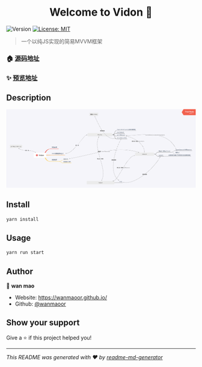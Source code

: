 <h1 align="center">Welcome to Vidon 👋</h1>
<p>
  <img alt="Version" src="https://img.shields.io/badge/version-1.0.0-blue.svg?cacheSeconds=2592000" />
  <a href="#" target="_blank">
    <img alt="License: MIT" src="https://img.shields.io/badge/License-MIT-yellow.svg" />
  </a>
</p>

> 一个以纯JS实现的简易MVVM框架

### 🏠 [源码地址](https://github.com/wanmaoor/Vidon)

### ✨ [预览地址](https://wanmaoor.github.io/Vidon/)

## Description

![vidon](./src/Vidon.png)

## Install

```sh
yarn install
```

## Usage

```sh
yarn run start
```

## Author

👤 **wan mao**

* Website: https://wanmaoor.github.io/
* Github: [@wanmaoor](https://github.com/wanmaoor)

## Show your support

Give a ⭐️ if this project helped you!

***
_This README was generated with ❤️ by [readme-md-generator](https://github.com/kefranabg/readme-md-generator)_